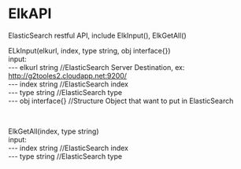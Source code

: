 ElkAPI
======

ElasticSearch restful API, include ElkInput(), ElkGetAll()  <br>

ELkInput(elkurl, index, type string, obj interface{})   <br>
       input:   <br>
       ---	elkurl string   //ElasticSearch Server Destination, ex: http://g2tooles2.cloudapp.net:9200/   <br>
       ---    index string    //ElasticSearch index    <br>
       ---    type string    //ElasticSearch type    <br>
       ---    obj interface{} //Structure Object that want to put in ElasticSearch  <br>

<br>

ElkGetAll(index, type string)  <br>
       input: <br>
       ---    index string    //ElasticSearch index  <br>
       ---    type string    //ElasticSearch type  <br>
